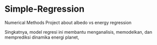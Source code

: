 # Simple-Regression
Numerical Methods Project about albedo vs energy regression

Singkatnya, model regresi ini membantu menganalisis, memodelkan, dan memprediksi dinamika energi planet, 
